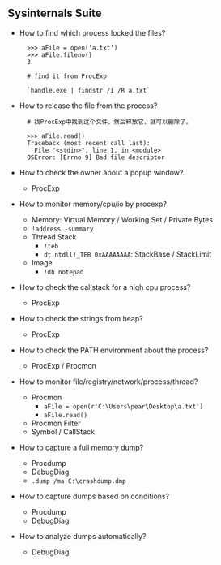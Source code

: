 ## Sysinternals Suite
- How to find which process locked the files?

		>>> aFile = open('a.txt')
		>>> aFile.fileno()
		3
		
		# find it from ProcExp
		
		`handle.exe | findstr /i /R a.txt`
- How to release the file from the process?

		
		# 找ProcExp中找到这个文件，然后释放它，就可以删除了。
		
		>>> aFile.read()
		Traceback (most recent call last):
		  File "<stdin>", line 1, in <module>
		OSError: [Errno 9] Bad file descriptor 
- How to check the owner about a popup window?
	- ProcExp
- How to monitor memory/cpu/io by procexp?
	- Memory: Virtual Memory / Working Set / Private Bytes
	- `!address -summary`
	- Thread Stack
		- `!teb`
		- `dt ntdll!_TEB 0xAAAAAAAA`: StackBase / StackLimit
	- Image
		- `!dh notepad`
- How to check the callstack for a high cpu process?
	- ProcExp
- How to check the strings from heap?
	- ProcExp
- How to check the PATH environment about the process?
	- ProcExp / Procmon
- How to monitor file/registry/network/process/thread?
	- Procmon
		- `aFile = open(r'C:\Users\pear\Desktop\a.txt')`
		- `aFile.read()`
	- Procmon Filter
	- Symbol / CallStack
- How to capture a full memory dump?
	- Procdump
	- DebugDiag
	- `.dump /ma C:\crashdump.dmp`
- How to capture dumps based on conditions?
	- Procdump
	- DebugDiag
- How to analyze dumps automatically?
	- DebugDiag